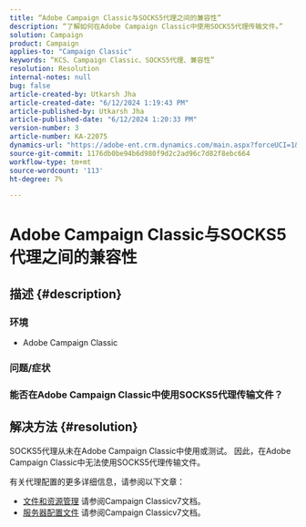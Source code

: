 ```yaml
---
title: “Adobe Campaign Classic与SOCKS5代理之间的兼容性”
description: “了解如何在Adobe Campaign Classic中使用SOCKS5代理传输文件。”
solution: Campaign
product: Campaign
applies-to: "Campaign Classic"
keywords: “KCS、Campaign Classic、SOCKS5代理、兼容性”
resolution: Resolution
internal-notes: null
bug: false
article-created-by: Utkarsh Jha
article-created-date: "6/12/2024 1:19:43 PM"
article-published-by: Utkarsh Jha
article-published-date: "6/12/2024 1:20:33 PM"
version-number: 3
article-number: KA-22075
dynamics-url: "https://adobe-ent.crm.dynamics.com/main.aspx?forceUCI=1&pagetype=entityrecord&etn=knowledgearticle&id=1630466c-be28-ef11-840a-00224808decd"
source-git-commit: 1176db0be94b6d980f9d2c2ad96c7d82f8ebc664
workflow-type: tm+mt
source-wordcount: '113'
ht-degree: 7%

---
```


# Adobe Campaign Classic与SOCKS5代理之间的兼容性

## 描述 {#description}


### <b>环境</b>

- Adobe Campaign Classic


### <b>问题/症状</b>

### 能否在Adobe Campaign Classic中使用SOCKS5代理传输文件？


## 解决方法 {#resolution}


SOCKS5代理从未在Adobe Campaign Classic中使用或测试。 因此，在Adobe Campaign Classic中无法使用SOCKS5代理传输文件。

有关代理配置的更多详细信息，请参阅以下文章：

- [文件和资源管理](https://experienceleague.adobe.com/docs/campaign-classic/using/installing-campaign-classic/additional-configurations/file-res-management.html) 请参阅Campaign Classicv7文档。
- [服务器配置文件](https://experienceleague.adobe.com/docs/campaign-classic/using/installing-campaign-classic/appendices/the-server-configuration-file.html) 请参阅Campaign Classicv7文档。

